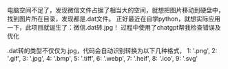 电脑空间不足了，发现微信文件占据了相当大的空间，就想把图片移动到硬盘中，找到图片所在目录，发现都是.dat文件。
正好最近在自学python，就想实际应用一下，此项目就诞生了：微信.dat转.jpg！
过程中使用了chatgpt帮我检查错误及优化

.dat转的类型不仅仅为.jpg，代码会自动识别转换为以下几种格式，
1: '.png',
2: '.gif',
3: '.jpg',
4: '.bmp',
5: '.tiff',
6: '.webp',
7: '.heif',
8: '.ico',
9: '.svg'
